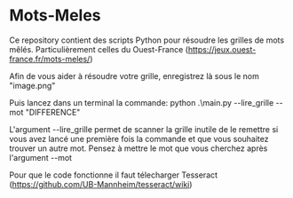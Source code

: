# Mots-Meles

Ce repository contient des scripts Python pour résoudre les grilles de mots mêlés.
Particulièrement celles du Ouest-France (https://jeux.ouest-france.fr/mots-meles/)

Afin de vous aider à résoudre votre grille, enregistrez là sous le nom "image.png"

Puis lancez dans un terminal la commande: python .\main.py --lire_grille --mot "DIFFERENCE"

L'argument --lire_grille permet de scanner la grille inutile de le remettre si vous avez lancé une première fois la commande et que vous souhaitez trouver un autre mot. Pensez à mettre le mot que vous cherchez après l'argument --mot

Pour que le code fonctionne il faut télecharger Tesseract (https://github.com/UB-Mannheim/tesseract/wiki)
